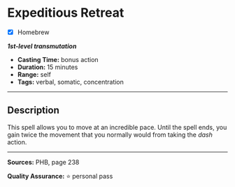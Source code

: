 # Expeditious Retreat
- [x] Homebrew

***1st-level transmutation***
- **Casting Time:** bonus action
- **Duration:** 15 minutes
- **Range:** self
- **Tags:** verbal, somatic, concentration

---

## Description
This spell allows you to move at an incredible pace.
Until the spell ends, you gain twice the movement that you normally would from taking the *dash* action.

---

**Sources:** PHB, page 238

**Quality Assurance:** :star: personal pass
